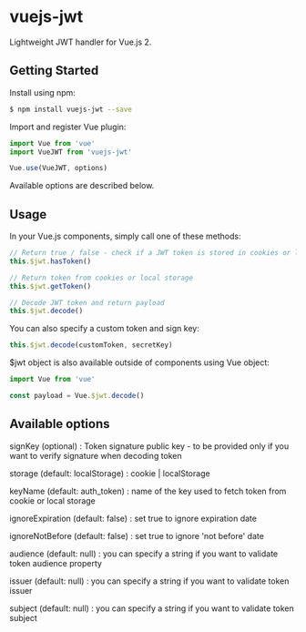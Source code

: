 # vuejs-jwt
Lightweight JWT handler for Vue.js 2.

## Getting Started


Install using npm:

```bash
$ npm install vuejs-jwt --save
```

Import and register Vue plugin:

```js
import Vue from 'vue'
import VueJWT from 'vuejs-jwt'

Vue.use(VueJWT, options)
```

Available options are described below.

## Usage

In your Vue.js components, simply call one of these methods:

```js
// Return true / false - check if a JWT token is stored in cookies or local storage
this.$jwt.hasToken()

// Return token from cookies or local storage
this.$jwt.getToken()

// Decode JWT token and return payload
this.$jwt.decode()
```

You can also specify a custom token and sign key:
 
 ```js
this.$jwt.decode(customToken, secretKey)
```

$jwt object is also available outside of components using Vue object:

```js
import Vue from 'vue'

const payload = Vue.$jwt.decode()
```

## Available options

signKey (optional) : Token signature public key - to be provided only if you want to verify signature when decoding token

storage (default: localStorage) : cookie | localStorage

keyName (default: auth_token) : name of the key used to fetch token from cookie or local storage

ignoreExpiration (default: false) : set true to ignore expiration date

ignoreNotBefore (default: false) : set true to ignore 'not before' date

audience (default: null) : you can specify a string if you want to validate token audience property

issuer (default: null) : you can specify a string if you want to validate token issuer

subject (default: null) : you can specify a string if you want to validate token subject

